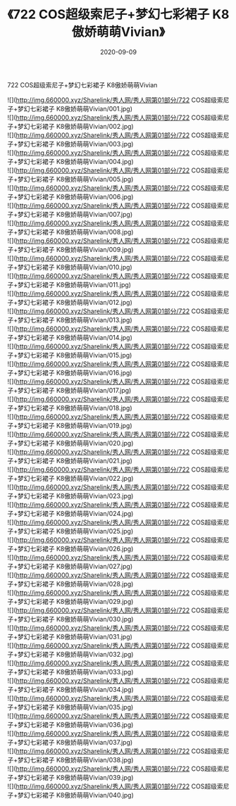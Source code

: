 ﻿---
layout: post
title:  《722 COS超级索尼子+梦幻七彩裙子 K8傲娇萌萌Vivian》
date:   2020-09-09
img: http://img.660000.xyz/Sharelink/秀人网/秀人网第01部分/722 COS超级索尼子+梦幻七彩裙子 K8傲娇萌萌Vivian/000.jpg
categories: [美女, 清纯, 唯美]
---

722 COS超级索尼子+梦幻七彩裙子 K8傲娇萌萌Vivian

  ![](http://img.660000.xyz/Sharelink/秀人网/秀人网第01部分/722 COS超级索尼子+梦幻七彩裙子 K8傲娇萌萌Vivian/001.jpg) <br> ![](http://img.660000.xyz/Sharelink/秀人网/秀人网第01部分/722 COS超级索尼子+梦幻七彩裙子 K8傲娇萌萌Vivian/002.jpg) <br> ![](http://img.660000.xyz/Sharelink/秀人网/秀人网第01部分/722 COS超级索尼子+梦幻七彩裙子 K8傲娇萌萌Vivian/003.jpg) <br> ![](http://img.660000.xyz/Sharelink/秀人网/秀人网第01部分/722 COS超级索尼子+梦幻七彩裙子 K8傲娇萌萌Vivian/004.jpg) <br> ![](http://img.660000.xyz/Sharelink/秀人网/秀人网第01部分/722 COS超级索尼子+梦幻七彩裙子 K8傲娇萌萌Vivian/005.jpg) <br> ![](http://img.660000.xyz/Sharelink/秀人网/秀人网第01部分/722 COS超级索尼子+梦幻七彩裙子 K8傲娇萌萌Vivian/006.jpg) <br> ![](http://img.660000.xyz/Sharelink/秀人网/秀人网第01部分/722 COS超级索尼子+梦幻七彩裙子 K8傲娇萌萌Vivian/007.jpg) <br> ![](http://img.660000.xyz/Sharelink/秀人网/秀人网第01部分/722 COS超级索尼子+梦幻七彩裙子 K8傲娇萌萌Vivian/008.jpg) <br> ![](http://img.660000.xyz/Sharelink/秀人网/秀人网第01部分/722 COS超级索尼子+梦幻七彩裙子 K8傲娇萌萌Vivian/009.jpg) <br> ![](http://img.660000.xyz/Sharelink/秀人网/秀人网第01部分/722 COS超级索尼子+梦幻七彩裙子 K8傲娇萌萌Vivian/010.jpg) <br> ![](http://img.660000.xyz/Sharelink/秀人网/秀人网第01部分/722 COS超级索尼子+梦幻七彩裙子 K8傲娇萌萌Vivian/011.jpg) <br> ![](http://img.660000.xyz/Sharelink/秀人网/秀人网第01部分/722 COS超级索尼子+梦幻七彩裙子 K8傲娇萌萌Vivian/012.jpg) <br> ![](http://img.660000.xyz/Sharelink/秀人网/秀人网第01部分/722 COS超级索尼子+梦幻七彩裙子 K8傲娇萌萌Vivian/013.jpg) <br> ![](http://img.660000.xyz/Sharelink/秀人网/秀人网第01部分/722 COS超级索尼子+梦幻七彩裙子 K8傲娇萌萌Vivian/014.jpg) <br> ![](http://img.660000.xyz/Sharelink/秀人网/秀人网第01部分/722 COS超级索尼子+梦幻七彩裙子 K8傲娇萌萌Vivian/015.jpg) <br> ![](http://img.660000.xyz/Sharelink/秀人网/秀人网第01部分/722 COS超级索尼子+梦幻七彩裙子 K8傲娇萌萌Vivian/016.jpg) <br> ![](http://img.660000.xyz/Sharelink/秀人网/秀人网第01部分/722 COS超级索尼子+梦幻七彩裙子 K8傲娇萌萌Vivian/017.jpg) <br> ![](http://img.660000.xyz/Sharelink/秀人网/秀人网第01部分/722 COS超级索尼子+梦幻七彩裙子 K8傲娇萌萌Vivian/018.jpg) <br> ![](http://img.660000.xyz/Sharelink/秀人网/秀人网第01部分/722 COS超级索尼子+梦幻七彩裙子 K8傲娇萌萌Vivian/019.jpg) <br> ![](http://img.660000.xyz/Sharelink/秀人网/秀人网第01部分/722 COS超级索尼子+梦幻七彩裙子 K8傲娇萌萌Vivian/020.jpg) <br> ![](http://img.660000.xyz/Sharelink/秀人网/秀人网第01部分/722 COS超级索尼子+梦幻七彩裙子 K8傲娇萌萌Vivian/021.jpg) <br> ![](http://img.660000.xyz/Sharelink/秀人网/秀人网第01部分/722 COS超级索尼子+梦幻七彩裙子 K8傲娇萌萌Vivian/022.jpg) <br> ![](http://img.660000.xyz/Sharelink/秀人网/秀人网第01部分/722 COS超级索尼子+梦幻七彩裙子 K8傲娇萌萌Vivian/023.jpg) <br> ![](http://img.660000.xyz/Sharelink/秀人网/秀人网第01部分/722 COS超级索尼子+梦幻七彩裙子 K8傲娇萌萌Vivian/024.jpg) <br> ![](http://img.660000.xyz/Sharelink/秀人网/秀人网第01部分/722 COS超级索尼子+梦幻七彩裙子 K8傲娇萌萌Vivian/025.jpg) <br> ![](http://img.660000.xyz/Sharelink/秀人网/秀人网第01部分/722 COS超级索尼子+梦幻七彩裙子 K8傲娇萌萌Vivian/026.jpg) <br> ![](http://img.660000.xyz/Sharelink/秀人网/秀人网第01部分/722 COS超级索尼子+梦幻七彩裙子 K8傲娇萌萌Vivian/027.jpg) <br> ![](http://img.660000.xyz/Sharelink/秀人网/秀人网第01部分/722 COS超级索尼子+梦幻七彩裙子 K8傲娇萌萌Vivian/028.jpg) <br> ![](http://img.660000.xyz/Sharelink/秀人网/秀人网第01部分/722 COS超级索尼子+梦幻七彩裙子 K8傲娇萌萌Vivian/029.jpg) <br> ![](http://img.660000.xyz/Sharelink/秀人网/秀人网第01部分/722 COS超级索尼子+梦幻七彩裙子 K8傲娇萌萌Vivian/030.jpg) <br> ![](http://img.660000.xyz/Sharelink/秀人网/秀人网第01部分/722 COS超级索尼子+梦幻七彩裙子 K8傲娇萌萌Vivian/031.jpg) <br> ![](http://img.660000.xyz/Sharelink/秀人网/秀人网第01部分/722 COS超级索尼子+梦幻七彩裙子 K8傲娇萌萌Vivian/032.jpg) <br> ![](http://img.660000.xyz/Sharelink/秀人网/秀人网第01部分/722 COS超级索尼子+梦幻七彩裙子 K8傲娇萌萌Vivian/033.jpg) <br> ![](http://img.660000.xyz/Sharelink/秀人网/秀人网第01部分/722 COS超级索尼子+梦幻七彩裙子 K8傲娇萌萌Vivian/034.jpg) <br> ![](http://img.660000.xyz/Sharelink/秀人网/秀人网第01部分/722 COS超级索尼子+梦幻七彩裙子 K8傲娇萌萌Vivian/035.jpg) <br> ![](http://img.660000.xyz/Sharelink/秀人网/秀人网第01部分/722 COS超级索尼子+梦幻七彩裙子 K8傲娇萌萌Vivian/036.jpg) <br> ![](http://img.660000.xyz/Sharelink/秀人网/秀人网第01部分/722 COS超级索尼子+梦幻七彩裙子 K8傲娇萌萌Vivian/037.jpg) <br> ![](http://img.660000.xyz/Sharelink/秀人网/秀人网第01部分/722 COS超级索尼子+梦幻七彩裙子 K8傲娇萌萌Vivian/038.jpg) <br> ![](http://img.660000.xyz/Sharelink/秀人网/秀人网第01部分/722 COS超级索尼子+梦幻七彩裙子 K8傲娇萌萌Vivian/039.jpg) <br> ![](http://img.660000.xyz/Sharelink/秀人网/秀人网第01部分/722 COS超级索尼子+梦幻七彩裙子 K8傲娇萌萌Vivian/040.jpg) <br>
